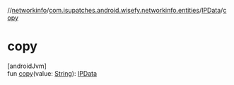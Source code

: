 //[networkinfo](../../../index.md)/[com.isupatches.android.wisefy.networkinfo.entities](../index.md)/[IPData](index.md)/[copy](copy.md)

# copy

[androidJvm]\
fun [copy](copy.md)(value: [String](https://kotlinlang.org/api/latest/jvm/stdlib/kotlin/-string/index.html)): [IPData](index.md)
